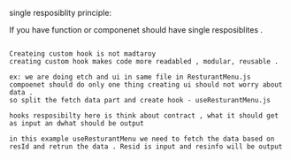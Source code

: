 single resposiblity principle:

If you have function or componenet should have single resposiblites .


~~~~~~~~~ Custom hook ~~~~~~~

Createing custom hook is not madtaroy 
creating custom hook makes code more readabled , modular, reusable .

ex: we are doing etch and ui in same file in ResturantMenu.js 
compoenet should do only one thing creating ui should not worry about data . 
so split the fetch data part and create hook - useResturantMenu.js

hooks resposibilty here is think about contract , what it should get as input an dwhat should be output 

in this example useResturantMenu we need to fetch the data based on resId and retrun the data . Resid is input and resinfo will be output